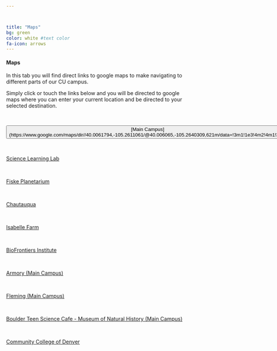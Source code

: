 ```yaml
---



title: "Maps"
bg: green 
color: white #text color
fa-icon: arrows
---
```

#### Maps
In this tab you will find direct links to google maps to make navigating to different parts of our CU campus.

Simply click or touch the links below and you will be directed to google maps where you can enter your current location and be directed to your selected destination. 


&nbsp;
<head>
  <meta name="viewport" content="width=device-width, initial-scale=1">
  <link rel="stylesheet" href="http://maxcdn.bootstrapcdn.com/bootstrap/3.3.5/css/bootstrap.min.css">
  <script src="https://ajax.googleapis.com/ajax/libs/jquery/1.11.3/jquery.min.js"></script>
  <script src="http://maxcdn.bootstrapcdn.com/bootstrap/3.3.5/js/bootstrap.min.js"></script>
</head>

<body>

<div class="container">
  <button type="button" class="btn btn-info btn-block">[Main Campus](https://www.google.com/maps/dir//40.0061794,-105.2611061/@40.006065,-105.2640309,621m/data=!3m1!1e3!4m2!4m1!3e0)</button>



<!--<table>-->
<!--  <tr>-->
<!--    <td><a href="#" id="show_31">Main Campus</a>-->
<!--      <div id="extra_31" style="display: none;">-->
<!--        <iframe src="https://www.google.com/maps/embed?pb=!1m21!1m12!1m3!1d2975.237785768761!2d-105.26403089999964!3d40.006064990996435!2m3!1f0!2f0!3f0!3m2!1i1024!2i768!4f13.1!4m6!3e0!4m0!4m3!3m2!1d40.0061794!2d-105.26110609999999!5e0!3m2!1sen!2sus!4v1447445791623" width="600" height="450" frameborder="0" style="border:0" allowfullscreen></iframe>-->
<!--    </td>-->
<!--  </tr>-->

<!--  <tr>-->
<!--    <td><a href="#" id="show_32">Science Learning Lab</a>-->
<!--      <div id="extra_32" style="display: none;">-->
<!--        <iframe src="https://www.google.com/maps/embed?pb=!1m21!1m12!1m3!1d2975.237767796154!2d-105.26403090000024!3d40.00606499099609!2m3!1f0!2f0!3f0!3m2!1i1024!2i768!4f13.1!4m6!3e0!4m0!4m3!3m2!1d40.0061794!2d-105.26110609999999!5e0!3m2!1sen!2sus!4v1447445116436" width="600" height="450" frameborder="0" style="border:0" allowfullscreen></iframe>-->
<!--    </td>-->
<!--  </tr>-->

<!--  <tr>-->
<!--    <td><a href="#" id="show_33">Fiske Planetarium</a>-->
<!--      <div id="extra_33" style="display: none;">-->
<!--        <iframe src="https://www.google.com/maps/embed?pb=!1m23!1m12!1m3!1d97798.99566474343!2d-105.33347804777581!3d40.00356412002349!2m3!1f0!2f0!3f0!3m2!1i1024!2i768!4f13.1!4m8!3e6!4m0!4m5!1s0x876bec3541f6343b%3A0xd3360f97efe8aa60!2sFiske+Planetarium%2C+Regent+Drive%2C+Boulder%2C+CO!3m2!1d40.003585199999996!2d-105.2634381!5e0!3m2!1sen!2sus!4v1447445897500" width="600" height="450" frameborder="0" style="border:0" allowfullscreen></iframe>-->
<!--    </td>-->
<!--  </tr>-->
  
<!--   <tr>-->
<!--    <td><a href="#" id="show_34">Chautauqua</a>-->
<!--      <div id="extra_34" style="display: none;">-->
<!--        <iframe src="https://www.google.com/maps/embed?pb=!1m23!1m12!1m3!1d97798.99566474343!2d-105.33347804777581!3d40.00356412002349!2m3!1f0!2f0!3f0!3m2!1i1024!2i768!4f13.1!4m8!3e6!4m0!4m5!1s0x876bec3541f6343b%3A0xd3360f97efe8aa60!2sFiske+Planetarium%2C+Regent+Drive%2C+Boulder%2C+CO!3m2!1d40.003585199999996!2d-105.2634381!5e0!3m2!1sen!2sus!4v1447445373443" width="600" height="450" frameborder="0" style="border:0" allowfullscreen></iframe>-->
<!--    </td>-->
<!--  </tr>-->
  
<!--   <tr>-->
<!--    <td><a href="#" id="show_35">Isabelle Farm</a>-->
<!--      <div id="extra_35" style="display: none;">-->
<!--        <iframe src="https://www.google.com/maps/embed?pb=!1m19!1m8!1m3!1d6112.776860823449!2d-105.1139194!3d39.9997704!3m2!1i1024!2i768!4f13.1!4m8!3e6!4m0!4m5!1s0x876bf489690f06e7%3A0x435e34e87f61d550!2sThomas+Open+Space%2C+Baseline+Road%2C+Lafayette%2C+CO!3m2!1d39.9997915!2d-105.1095395!5e0!3m2!1sen!2sus!4v1447445415175" width="600" height="450" frameborder="0" style="border:0" allowfullscreen></iframe>-->
<!--    </td>-->
<!--  </tr>-->
  
<!--   <tr>-->
<!--    <td><a href="#" id="show_36">BioFrontiers Institute</a>-->
<!--      <div id="extra_36" style="display: none;">-->
<!--        <iframe src="https://www.google.com/maps/embed?pb=!1m17!1m8!1m3!1d6112.014332256642!2d-105.2534471!3d40.0082875!3m2!1i1024!2i768!4f13.1!4m6!3e0!4m0!4m3!3m2!1d40.009146799999996!2d-105.2499684!5e0!3m2!1sen!2sus!4v1447445465685" width="600" height="450" frameborder="0" style="border:0" allowfullscreen></iframe>-->
<!--    </td>-->
<!--  </tr>-->
  
<!--   <tr>-->
<!--    <td><a href="#" id="show_37">Armory (Main Campus)</a>-->
<!--      <div id="extra_37" style="display: none;">-->
<!--        <iframe src="https://www.google.com/maps/embed?pb=!1m23!1m12!1m3!1d97788.3915518634!2d-105.34392924754034!3d40.01096631906463!2m3!1f0!2f0!3f0!3m2!1i1024!2i768!4f13.1!4m8!3e6!4m0!4m5!1s0x876bec31c368a30d%3A0x202ade35cb4005de!2sArmory+Bldg%2C+1511+University+Ave%2C+Boulder%2C+CO+80309!3m2!1d40.0109874!2d-105.2738893!5e0!3m2!1sen!2sus!4v1447445517060" width="600" height="450" frameborder="0" style="border:0" allowfullscreen></iframe>-->
<!--    </td>-->
<!--  </tr>-->
  
<!--   <tr>-->
<!--    <td><a href="#" id="show_38">Fleming (Main Campus)</a>-->
<!--      <div id="extra_38" style="display: none;">-->
<!--        <iframe src="https://www.google.com/maps/embed?pb=!1m19!1m8!1m3!1d3056.288316522573!2d-105.2655817!3d40.002007!3m2!1i1024!2i768!4f13.1!4m8!3e6!4m0!4m5!1s0x876bedb575700325%3A0xa2ea7393cf7c4c6d!2sIdea+Forge%2C+Boulder%2C+CO+80305!3m2!1d40.002007!2d-105.263393!5e0!3m2!1sen!2sus!4v1447445591102" width="600" height="450" frameborder="0" style="border:0" allowfullscreen></iframe>-->
<!--    </td>-->
<!--  </tr>-->
  
<!--   <tr>-->
<!--    <td><a href="#" id="show_39">Boulder Teen Science Cafe - Museum of Natural History (Main Campus)</a>-->
<!--      <div id="extra_39" style="display: none;">-->
<!--        <iframe src="https://www.google.com/maps/embed?pb=!1m19!1m8!1m3!1d24445.9850302778!2d-105.279236!3d40.0140733!3m2!1i1024!2i768!4f13.1!4m8!3e6!4m0!4m5!1s0x876bec36b02d37e1%3A0x376510f442d33248!2sUniversity+of+Colorado+Museum+of+Natural+History%2C+1030+Broadway%2C+Boulder%2C+CO+80309%2C+United+States!3m2!1d40.006918399999996!2d-105.27275429999999!5e0!3m2!1sen!2sus!4v1447445627612" width="600" height="450" frameborder="0" style="border:0" allowfullscreen></iframe>-->
<!--    </td>-->
<!--  </tr>-->
  
<!--   <tr>-->
<!--    <td><a href="#" id="show_391">Community College of Denver</a>-->
<!--      <div id="extra_391" style="display: none;">-->
<!--        <iframe src="https://www.google.com/maps/embed?pb=!1m19!1m8!1m3!1d12271.555868935271!2d-105.0061823!3d39.7421449!3m2!1i1024!2i768!4f13.1!4m8!3e6!4m0!4m5!1s0x876c78cc20fc7753%3A0xef94a6e392ea3676!2sCommunity+College+of+Denver%2C+800+Curtis+Street%2C+Denver%2C+CO+80204!3m2!1d39.741341!2d-105.0051069!5e0!3m2!1sen!2sus!4v1447445661016" width="600" height="450" frameborder="0" style="border:0" allowfullscreen></iframe>-->
<!--    </td>-->
<!--  </tr>-->
  
<!--   <tr>-->
<!--    <td><a href="#" id="show_392">Anschutz Medical Campus</a>-->
<!--      <div id="extra_392" style="display: none;">-->
<!--        <iframe src="https://www.google.com/maps/embed?pb=!1m19!1m8!1m3!1d6135.558924590709!2d-104.8437677!3d39.7446045!3m2!1i1024!2i768!4f13.1!4m8!3e6!4m0!4m5!1s0x876c634d04985013%3A0xb540696e93466730!2sCU+Anschutz+Medical+Campus%2C+13001+E+17th+Pl%2C+Aurora%2C+CO+80045!3m2!1d39.7451972!2d-104.8377105!5e0!3m2!1sen!2sus!4v1447445711186" width="600" height="450" frameborder="0" style="border:0" allowfullscreen></iframe>-->
<!--    </td>-->
<!--  </tr>-->
<!--</table>-->



&nbsp;

[Science Learning Lab](https://www.google.com/maps/dir//Science+Learning+Laboratory,+Boulder,+CO/@40.0129232,-105.319827,12z/data=!3m1!4b1!4m8!4m7!1m0!1m5!1m1!1s0x876bedc48eb999e9:0x43e6fdd31592e6e1!2m2!1d-105.2497863!2d40.0128128)

&nbsp;

[Fiske Planetarium](https://www.google.com/maps/dir//Fiske+Planetarium,+Regent+Drive,+Boulder,+CO/@40.0036956,-105.3334788,12z/data=!3m1!4b1!4m8!4m7!1m0!1m5!1m1!1s0x876bec3541f6343b:0xd3360f97efe8aa60!2m2!1d-105.2634381!2d40.0035852)

&nbsp;

[Chautauqua](https://www.google.com/maps/dir//39.9987684,-105.2795729/@39.9985525,-105.2819615,601m/data=!3m1!1e3!4m2!4m1!3e0)

&nbsp;

[Isabelle Farm](https://www.google.com/maps/dir//Thomas+Open+Space,+Baseline+Road,+Lafayette,+CO/@39.9997704,-105.1139194,16z/data=!4m8!4m7!1m0!1m5!1m1!1s0x876bf489690f06e7:0x435e34e87f61d550!2m2!1d-105.1095395!2d39.9997915)

&nbsp;

[BioFrontiers Institute](https://www.google.com/maps/dir//40.0091468,-105.2499684/@40.0082875,-105.2534471,16z/data=!4m2!4m1!3e0)

&nbsp;

[Armory (Main Campus)](https://www.google.com/maps/dir//Armory+Bldg,+1511+University+Ave,+Boulder,+CO+80309/@40.0109663,-105.3439296,12z/data=!3m1!4b1!4m8!4m7!1m0!1m5!1m1!1s0x876bec31c368a30d:0x202ade35cb4005de!2m2!1d-105.2738893!2d40.0109874)

&nbsp;

[Fleming (Main Campus)](https://www.google.com/maps/dir//Idea+Forge,+Boulder,+CO+80305/@40.002007,-105.2655817,17z/data=!4m13!1m4!3m3!1s0x876bedb575700325:0xa2ea7393cf7c4c6d!2sIdea+Forge,+Boulder,+CO+80305!3b1!4m7!1m0!1m5!1m1!1s0x876bedb575700325:0xa2ea7393cf7c4c6d!2m2!1d-105.263393!2d40.002007)

&nbsp;

[Boulder Teen Science Cafe - Museum of Natural History (Main Campus)](https://www.google.com/maps/dir//University+of+Colorado+Museum+of+Natural+History,+1030+Broadway,+Boulder,+CO+80309,+United+States/@40.0140733,-105.279236,14z/data=!4m12!1m3!3m2!1s0x876bec36b02d37e1:0x376510f442d33248!2sUniversity+of+Colorado+Museum+of+Natural+History!4m7!1m0!1m5!1m1!1s0x876bec36b02d37e1:0x376510f442d33248!2m2!1d-105.2727543!2d40.0069184?hl=en)

&nbsp;

[Community College of Denver](https://www.google.com/maps/dir//Community+College+of+Denver,+800+Curtis+Street,+Denver,+CO+80204/@39.7421449,-105.0061823,15z/data=!4m13!1m4!3m3!1s0x876c78cc20fc7753:0xef94a6e392ea3676!2sCommunity+College+of+Denver!3b1!4m7!1m0!1m5!1m1!1s0x876c78cc20fc7753:0xef94a6e392ea3676!2m2!1d-105.0051069!2d39.741341)

&nbsp;

<!--[Anschutz Medical Campus](https://www.google.com/maps/dir//CU+Anschutz+Medical+Campus,+13001+E+17th+Pl,+Aurora,+CO+80045/@39.7446045,-104.8437677,16z/data=!4m13!1m4!3m3!1s0x876c634d04985013:0xb540696e93466730!2sCU+Anschutz+Medical+Campus!3b1!4m7!1m0!1m5!1m1!1s0x876c634d04985013:0xb540696e93466730!2m2!1d-104.8377105!2d39.7451972)-->
</div>

</body>
